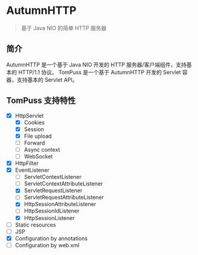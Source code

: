 # AutumnHTTP
> 基于 Java NIO 的简单 HTTP 服务器

## 简介
AutumnHTTP 是一个基于 Java NIO 开发的 HTTP 服务器/客户端组件，支持基本的 HTTP/1.1 协议。
TomPuss 是一个基于 AutumnHTTP 开发的 Servlet 容器，支持基本的 Servlet API。

## TomPuss 支持特性
- [x] HttpServlet
    - [x] Cookies
    - [x] Session
    - [x] File upload
    - [ ] Forward
    - [ ] Async context
    - [ ] WebSocket
- [x] HttpFilter
- [x] EventListener
    - [ ] ServletContextListener
    - [ ] ServletContextAttributeListener
    - [x] ServletRequestListener
    - [ ] ServletRequestAttributeListener
    - [x] HttpSessionAttributeListener
    - [ ] HttpSessionIdListener
    - [x] HttpSessionListener
- [ ] Static resources
- [ ] JSP
- [x] Configuration by annotations
- [ ] Configuration by web.xml
